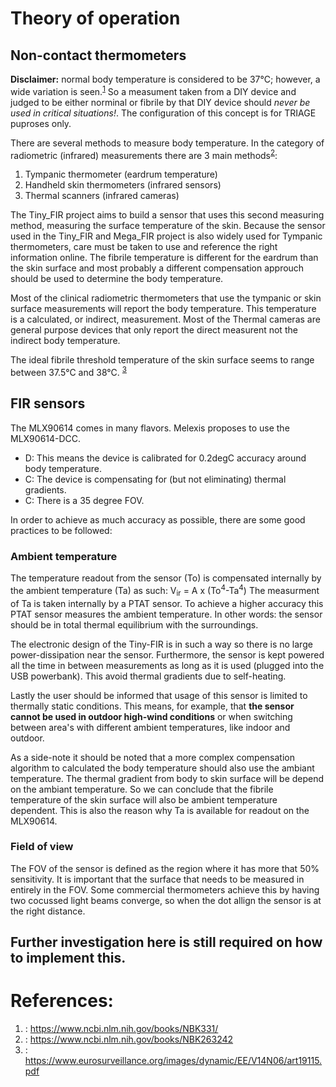 # Theory of operation
## Non-contact thermometers
**Disclaimer:** normal body temperature is considered to be 37°C; however, a wide variation is seen.<sup>[1](#cit1)</sup> So a measument taken  from a DIY device and judged to be either norminal or fibrile by that DIY device should *never be used in critical situations!*. The configuration of this concept is for TRIAGE puproses only.

There are several methods to measure body temperature. In the category of radiometric (infrared) measurements there are 3 main methods<sup>[2](#cit2)</sup>:
1. Tympanic thermometer (eardrum temperature)
2. Handheld skin thermometers (infrared sensors)
3. Thermal scanners (infrared cameras)

The Tiny_FIR project aims to build a sensor that uses this second measuring method, measuring the surface temperature of the skin. Because the sensor used in the Tiny_FIR and Mega_FIR project is also widely used for Tympanic thermometers, care must be taken to use and reference the right information online. The fibrile temperature is different for the eardrum than the skin surface and most probably a different compensation approuch should be used to determine the body temperature.

Most of the clinical radiometric thermometers that use the tympanic or skin surface measurements will report the body temperature. This temperature is a calculated, or indirect, measurement. Most of the Thermal cameras are general purpose devices that only report the direct measurent not the indirect body temperature.

The ideal fibrile threshold temperature of the skin surface seems to range between 37.5°C and 38°C. <sup>[3](#cit3)</sup>

## FIR sensors
The MLX90614 comes in many flavors. Melexis proposes to use the MLX90614-DCC. 
- D: This means the device is calibrated for 0.2degC accuracy around body temperature.
- C: The device is compensating for (but not eliminating) thermal gradients. 
- C: There is a 35 degree FOV.

In order to achieve as much accuracy as possible, there are some good practices to be followed:
### Ambient temperature
The temperature readout from the sensor (To) is compensated internally by the ambient temperature (Ta) as such: V<sub>ir</sub> = A x (To<sup>4</sup>-Ta<sup>4</sup>) The measurment of Ta is taken internally by a PTAT sensor. To achieve a higher accuracy this PTAT sensor measures the ambient temperature. In other words: the sensor should be in total thermal equilibrium with the surroundings.

The electronic design of the Tiny-FIR is in such a way so there is no large power-dissipation near the sensor. Furthermore, the sensor is kept powered all the time in between measurements as long as it is used (plugged into the USB powerbank). This avoid thermal gradients due to self-heating.

Lastly the user should be informed that usage of this sensor is limited to thermally static conditions. This means, for example, that **the sensor cannot be used in outdoor high-wind conditions** or when switching between area's with different ambient temperatures, like indoor and outdoor.

As a side-note it should be noted that a more complex compensation algorithm to calculated the body temperature should also use the ambiant temperature. The thermal gradient from body to skin surface will be depend on the ambiant temperature. So we can conclude that the fibrile temperature of the skin surface will also be ambient temperature dependent. This is also the reason why Ta is available for readout on the MLX90614.

### Field of view
The FOV of the sensor is defined as the region where it has more that 50% sensitivity. It is important that the surface that needs to be measured in entirely in the FOV. Some commercial thermometers achieve this by having two cocussed light beams converge, so when the dot allign the sensor is at the right distance.

Further investigation here is still required on how to implement this.
-----
# References:
1. <a name="cit1"></a>: https://www.ncbi.nlm.nih.gov/books/NBK331/
2. <a name="cit2"></a>: https://www.ncbi.nlm.nih.gov/books/NBK263242
3. <a name="cit3"></a>: https://www.eurosurveillance.org/images/dynamic/EE/V14N06/art19115.pdf
